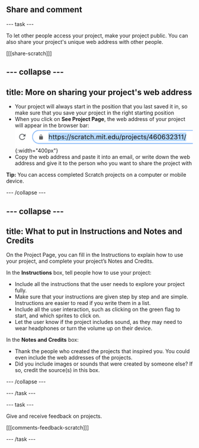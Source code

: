 ## Share and comment

--- task ---

To let other people access your project, make your project public. You can also share your project's unique web address with other people.

[[[share-scratch]]]

--- collapse ---
---
title: More on sharing your project's web address
---

+ Your project will always start in the position that you last saved it in, so make sure that you save your project in the right starting position
+ When you click on **See Project Page**, the web address of your project will appear in the browser bar:
![A web address.](images/from-me-webaddress.png){:width="400px"}
+ Copy the web address and paste it into an email, or write down the web address and give it to the person who you want to share the project with

**Tip:** You can access completed Scratch projects on a computer or mobile device. 

--- /collapse ---

--- collapse ---
---
title: What to put in Instructions and Notes and Credits
---

On the Project Page, you can fill in the Instructions to explain how to use your project, and complete your project’s Notes and Credits.

In the **Instructions** box, tell people how to use your project:
+ Include all the instructions that the user needs to explore your project fully. 
+ Make sure that your instructions are given step by step and are simple. Instructions are easier to read if you write them in a list.
+ Include all the user interaction, such as clicking on the green flag to start, and which sprites to click on. 
+ Let the user know if the project includes sound, as they may need to wear headphones or turn the volume up on their device.

In the **Notes and Credits** box:
+ Thank the people who created the projects that inspired you. You could even include the web addresses of the projects.
+ Did you include images or sounds that were created by someone else? If so, credit the source(s) in this box.

--- /collapse ---

--- /task ---

--- task ---

Give and receive feedback on projects.

[[[comments-feedback-scratch]]]

--- /task ---


